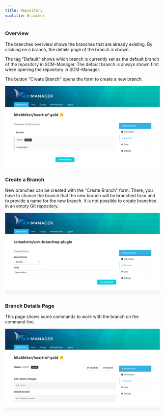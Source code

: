 ```yaml
---
title: Repository
subtitle: Branches
---
```

### Overview
The branches overview shows the branches that are already existing. By clicking on a branch, the details page of the branch is shown.

The tag "Default" shows which branch is currently set as the default branch of the repository in SCM-Manager. The default branch is always shown first when opening the repository in SCM-Manager.

The button "Create Branch" opens the form to create a new branch.

![Branches Overview](assets/repository-branches-overview.png)

### Create a Branch
New branches can be created with the "Create Branch" form. There, you have to choose the branch that the new branch will be branched from and to provide a name for the new branch. It is not possible to create branches in an empty Git repository.

![Create Branch](assets/repository-create-branch.png)

### Branch Details Page
This page shows some commands to work with the branch on the command line.

![Branch Details Page](assets/repository-branch-detailView.png)
